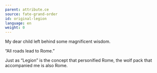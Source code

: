 ```yaml
---
parent: attribute.ce
source: fate-grand-order
id: original-legion
language: en
weight: 0
---
```


My dear child left behind some magnificent wisdom.

“All roads lead to Rome.”

Just as “Legion” is the concept that personified Rome, the wolf pack that accompanied me is also Rome.
